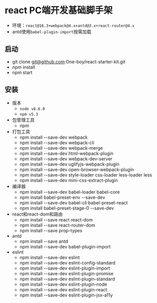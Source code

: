 # react PC端开发基础脚手架
- 环境：`react@16.3+webpack@4.x+antd@3.x+react-router@4.x`
- antd使用`babel-plugin-import`按需加载
## 启动
- git clone git@github.com:One-boy/react-starter-kit.git
- npm install
- npm start
## 安装
- 版本
    - `node v8.6.0`
    - `npm v5.3`
- 包管理工具
    - npm
- 打包工具
    - npm install --save-dev webpack
    - npm install --save-dev webpack-cli
    - npm install --save-dev webpack-merge
    - npm install --save-dev html-webpack-plugin
    - npm install --save-dev webpack-dev-server
    - npm install --save-dev uglifyjs-webpack-plugin
    - npm install --save-dev open-browser-webpack-plugin
    - npm install --save-dev style-loader css-loader less-loader less
    - npm install --save-dev mini-css-extract-plugin
- 编译器
    - npm install --save-dev babel-loader babel-core
    - npm install babel-preset-env --save-dev
    - npm install --save-dev babel-cli babel-preset-react
    - npm install babel-preset-stage-0 --save-dev
- react和react-dom和路由
    - npm install --save react react-dom
    - npm install --save react-router-dom
    - npm install --save prop-types
- antd
    - npm install --save antd
    - npm install --save-dev babel-plugin-import
- eslint
    - npm install --save-dev eslint
    - npm install --save-dev eslint-config-standard
    - npm install --save-dev eslint-plugin-import
    - npm install --save-dev eslint-plugin-promise
    - npm install --save-dev eslint-plugin-standard
    - npm install --save-dev eslint-plugin-node
    - npm install --save-dev eslint-plugin-react
    - npm install --save-dev eslint-plugin-jsx-a11y